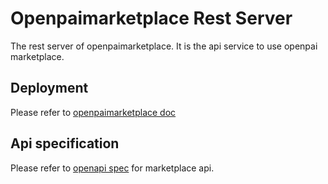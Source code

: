 # Openpaimarketplace Rest Server

The rest server of openpaimarketplace. It is the api service to use openpai marketplace.

## Deployment

Please refer to [openpaimarketplace doc](../docs/deployment.md#Deploy-rest-server)

## Api specification

Please refer to [openapi spec](./marketplace_api_spec_3.0.yaml) for marketplace api.
